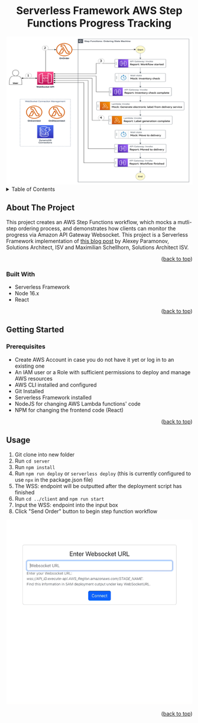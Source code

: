 <!-- PROJECT LOGO -->
<br />
<div align="center">
    <h1 align="center">Serverless Framework AWS Step Functions Progress Tracking</h1>
    <img src="https://github.com/HTLuff/serverless-aws-step-functions-progress-tracking/blob/main/diagram.png?raw=true" alt="Logo" style="width: 100%" height="400">
</div>

<!-- TABLE OF CONTENTS -->
<details>
  <summary>Table of Contents</summary>
  <ol>
    <li>
      <a href="#about-the-project">About The Project</a>
      <ul>
        <li><a href="#built-with">Built With</a></li>
      </ul>
    </li>
    <li>
      <a href="#getting-started">Getting Started</a>
      <ul>
        <li><a href="#prerequisites">Prerequisites</a></li>
      </ul>
    </li>
    <li><a href="#usage">Usage</a></li>
  </ol>
</details>

<!-- ABOUT THE PROJECT -->
## About The Project

This project creates an AWS Step Functions workflow, which mocks a mutli-step ordering process, and demonstrates how clients can monitor the progress via Amazon API Gateway Websocket. This project is a Serverless Framework implementation of [this blog post](https://aws.amazon.com/blogs/compute/implementing-reactive-progress-tracking-for-aws-step-functions/) by Alexey Paramonov, Solutions Architect, ISV and Maximilian Schellhorn, Solutions Architect ISV.

<p align="right">(<a href="#readme-top">back to top</a>)</p>

### Built With

- Serverless Framework
- Node 16.x
- React

<p align="right">(<a href="#readme-top">back to top</a>)</p>

<!-- GETTING STARTED -->
## Getting Started

### Prerequisites

- Create AWS Account in case you do not have it yet or log in to an existing one
- An IAM user or a Role with sufficient permissions to deploy and manage AWS resources
- AWS CLI installed and configured
- Git Installed
- Serverless Framework installed
- NodeJS for changing AWS Lambda functions' code
- NPM for changing the frontend code (React)

<p align="right">(<a href="#readme-top">back to top</a>)</p>

<!-- USAGE EXAMPLES -->
## Usage

1. Git clone into new folder
2. Run `cd server`
3. Run `npm install`
4. Run `npm run deploy` or `serverless deploy` (this is currently configured to use `npx` in the package.json file)
5. The WSS: endpoint will be outputted after the deployment script has finished
6. Run `cd ../client` and `npm run start`
7. Input the WSS: endpoint into the input box
8. Click "Send Order" button to begin step function workflow

![Project Screengrab](https://github.com/HTLuff/serverless-aws-step-functions-progress-tracking/blob/main/blog_frontend_overview.gif?raw=true)

<p align="right">(<a href="#readme-top">back to top</a>)</p>
